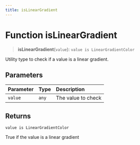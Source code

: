 ```yaml
---
title: isLinearGradient
---
```


# Function isLinearGradient

> **isLinearGradient**(`value`): `value is LinearGradientColor`

Utility type to check if a value is a linear gradient.

## Parameters

| Parameter | Type | Description |
| :------ | :------ | :------ |
| `value` | `any` | The value to check |

## Returns

`value is LinearGradientColor`

True if the value is a linear gradient
